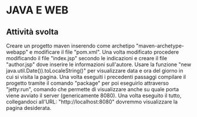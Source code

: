# JAVA E WEB

## Attività svolta

Creare un progetto maven inserendo come archetipo "maven-archetype-webapp" e modificare il file "pom.xml".
Una volta modificato procedere modificando il file "index.jsp" secondo le indicazioni e creare il file "author.jsp" dove inserire le informazioni sull'autore.
Usare la funzione "new java.util.Date()).toLocaleString()" per visualizzare data e ora del giorno in cui si visita la pagina.
Una volta eseguiti i precedenti passaggi compilare il progetto tramite il comando "package" per poi eseguirlo attraverso "jetty:run", comando che permette di visualizzare anche su quale porta viene avviato il server (genericamente 8080).
Una volta eseguito il tutto, collegandoci all'URL: "http://localhost:8080" dovremmo visualizzare la pagina desiderata.
